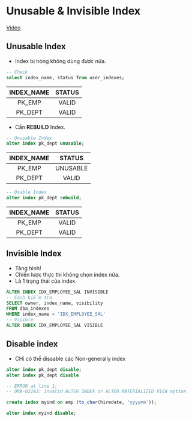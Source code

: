 # Unusable & Invisible Index

[Video](https://wecommit.com.vn/courses/chuong-trinh-dao-tao-toi-uu-co-so-du-lieu-cao-cap/lesson/sai-lam-06/)

## Unusable Index

- Index bị hỏng không dùng được nữa.

``` SQL
-- Check
select index_name, status from user_indexes;
```

| INDEX_NAME  | STATUS  |
|:-----------:|:-------:|
| PK_EMP      | VALID   |
| PK_DEPT     | VALID   |

- Cần **REBUILD** Index.

``` SQL
-- Unusable Index
alter index pk_dept unusable;
```

| INDEX_NAME  | STATUS   |
|:-----------:|:--------:|
| PK_EMP      | UNUSABLE |
| PK_DEPT     | VALID    |

``` SQL
-- Usable Index
alter index pk_dept rebuild;
```

| INDEX_NAME  | STATUS  |
|:-----------:|:-------:|
| PK_EMP      | VALID   |
| PK_DEPT     | VALID   |

## Invisible Index

- Tàng hình!
- Chiến lược thực thi không chọn index nữa.
- Là 1 trạng thái của index.

``` SQL
ALTER INDEX IDX_EMPLOYEE_SAL INVISIBLE
-- Cách kiểm tra
SELECT owner, index_name, visibility 
FROM dba_indexes 
WHERE index_name = 'IDX_EMPLOYEE_SAL'
-- Visible
ALTER INDEX IDX_EMPLOYEE_SAL VISIBLE
```

## Disable index

- CHỉ có thể dissable các Non-generally index

``` SQL
alter index pk_dept disable;
alter index pk_dept disable

-- ERROR at line 1:
-- ORA-02243: invalid ALTER INDEX or ALTER MATERIALIZED VIEW option

create index myind on emp (to_char(hiredate, 'yyyymm'));

alter index myind disable;
```
